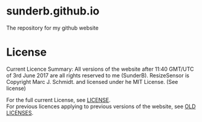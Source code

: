# sunderb.github.io
The repository for my github website
# License
Current Licence Summary:
All versions of the website after 11:40 GMT/UTC of 3rd June 2017 are all rights reserved to me (SunderB).
ResizeSensor is Copyright Marc J. Schmidt. and licensed under he MIT License. (See license)

For the full current License, see [LICENSE](LICENSE). <br />
For previous licences applying to previous versions of the website, see [OLD LICENSES](OLD%20LICENSES).
